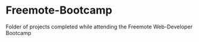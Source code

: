 # Freemote-Bootcamp
Folder of projects completed while attending the Freemote Web-Developer Bootcamp
